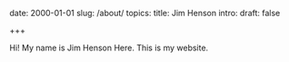 date:   2000-01-01
slug:   /about/
topics: 
title:  Jim Henson
intro:
draft:  false

+++

Hi! My name is Jim Henson Here. This is my website.
